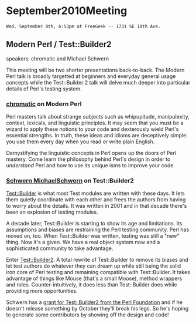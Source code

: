 # September2010Meeting

    Wed. September 8th, 6:53pm at FreeGeek -- 1731 SE 10th Ave.

## Modern Perl / Test::Builder2

speakers: chromatic and Michael Schwern

This meeting will be two shorter presentations back-to-back.  The Modern Perl talk is broadly targetted at beginners and everyday general usage concepts while the Test::Builder 2 talk will delve much deeper into particular details of Perl's testing system.

### [chromatic](/chromatic) on Modern Perl

Perl masters talk about strange subjects such as whipupitude, manipulexity,
context, lexicals, and linguistic principles.  It may seem that you must be a wizard to apply these notions to your code and dexterously wield Perl's essential strengths.  In truth, these ideas and idioms are deceptively simple: you use them every day when you read or write plain English.

Demystifying the linguistic concepts in Perl opens up the doors of Perl mastery.  Come learn the philosophy behind Perl's design in order to _understand_ Perl and how to use its unique isms to improve your code.

### [Schwern MichaelSchwern](/Schwern_MichaelSchwern) on Test::Builder2

[Test::Builder](http://search.cpan.org/perldoc?Test::Builder) is what most Test modules are written with these days.  It lets them quietly coordinate with each other and frees the authors from having to worry about the details.  It was written in 2001 and in that decade there's been an explosion of testing modules.

A decade later, Test::Builder is starting to show its age and limitations.  Its assumptions and biases are restraining the Perl testing community.  Perl has moved on, too.  When Test::Builder was written, testing was still a "new" thing.  Now it's a given.  We have a real object system now and a sophisticated community to take advantage.

Enter [Test::Builder2](http://github.com/schwern/test-more/blob/Test-Builder2/lib/Test/Builder2/Design.pod).  A total rewrite of Test::Builder to remove its biases and let test authors do whatever they can dream up while still being the solid iron core of Perl testing and remaining compatible with Test::Builder.  It takes advantage of things like Mouse (that's a small Moose), method wrappers and roles.  Counter-intuitively, it does less than Test::Builder does while providing more opportunities.

Schwern has a [grant for Test::Builder2 from the Perl Foundation](http://www.perlfoundation.org/test_builder_2) and if he doesn't release something by October they'll break his legs.  So he's hoping to generate some contributors by showing off the design and code!
